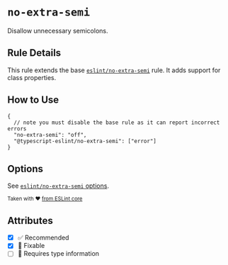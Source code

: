 # `no-extra-semi`

Disallow unnecessary semicolons.

## Rule Details

This rule extends the base [`eslint/no-extra-semi`](https://eslint.org/docs/rules/no-extra-semi) rule.
It adds support for class properties.

## How to Use

```jsonc
{
  // note you must disable the base rule as it can report incorrect errors
  "no-extra-semi": "off",
  "@typescript-eslint/no-extra-semi": ["error"]
}
```

## Options

See [`eslint/no-extra-semi` options](https://eslint.org/docs/rules/no-extra-semi#options).

<sup>

Taken with ❤️ [from ESLint core](https://github.com/eslint/eslint/blob/main/docs/rules/no-extra-semi.md)

</sup>

## Attributes

- [x] ✅ Recommended
- [x] 🔧 Fixable
- [ ] 💭 Requires type information
